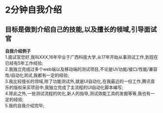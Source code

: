 # 2分钟自我介绍  
## 目标是做到介绍自己的技能,以及擅长的领域,引导面试官  

**自我介绍例子**  
  1.面试官您好,我叫XXX,16年毕业于广西科技大学,从17年开始从事测试工作,到现在已经有5年工作经验;  
  2.我独立完成过多个web端以及移动端的测试项目,不论是UI/功能/接口/性能/兼容性/自动化测试,我都有一定的经验;  
  3.我比较擅长的领域,除了功能测试外,就是UI自动化,在我最近的一份工作,腾讯音乐的版权采买项目中,我独立完成了主流程的UI自动化脚本编写;  
  4.除此之外,一些测试流程的优化,新人的指导,测试效能工具的发掘等等,我也有一定的经验;  
  5.我的自我介绍完毕;  
  